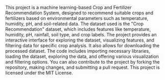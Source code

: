This project is a machine learning-based Crop and Fertilizer Recommendation System, designed to recommend suitable crops and fertilizers based on environmental parameters such as temperature, humidity, pH, and soil-related data. The dataset used is the "Crop Recommendation" dataset, which includes features like temperature, humidity, pH, rainfall, soil type, and crop labels. The project provides an interactive interface for exploring the dataset, visualizing features, and filtering data for specific crop analysis. It also allows for downloading the processed dataset. The code includes importing necessary libraries, loading the dataset, exploring the data, and offering various visualization and filtering options. You can also contribute to the project by forking the repository, making changes, and submitting a pull request. This project is licensed under the MIT License.
